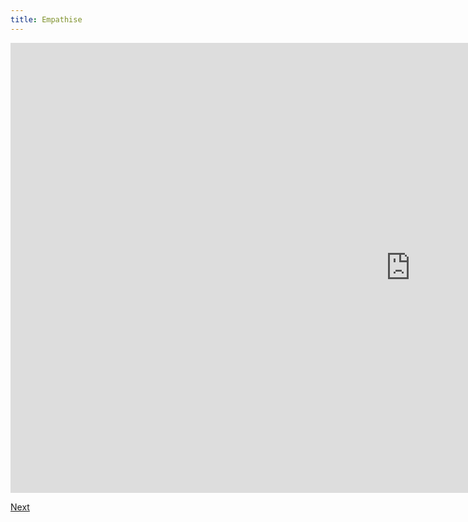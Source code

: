 ```yaml
---
title: Empathise
---
```

<iframe width="1280" height="720" src="https://www.youtube.com/embed/gW-chAnMFEM?rel=0&amp;controls=0&amp;showinfo=0" frameborder="0" allow="accelerometer; autoplay; encrypted-media; gyroscope; picture-in-picture" allowfullscreen></iframe>

[Next](../game_3)
